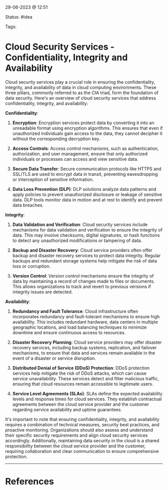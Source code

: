 29-06-2023 @ 12:51

Status: #idea

Tags: 

# Cloud Security Services - Confidentiality, Integrity and Availability

Cloud security services play a crucial role in ensuring the confidentiality, integrity, and availability of data in cloud computing environments. These three pillars, commonly referred to as the CIA triad, form the foundation of data security. Here's an overview of cloud security services that address confidentiality, integrity, and availability:

**Confidentiality**:

1. **Encryption**: Encryption services protect data by converting it into an unreadable format using encryption algorithms. This ensures that even if unauthorized individuals gain access to the data, they cannot decipher it without the corresponding decryption key.
    
2. **Access Controls**: Access control mechanisms, such as authentication, authorization, and user management, ensure that only authorized individuals or processes can access and view sensitive data.
    
3. **Secure Data Transfer**: Secure communication protocols like HTTPS and SSL/TLS are used to encrypt data in transit, preventing eavesdropping or interception of sensitive information.
    
4. **Data Loss Prevention (DLP)**: DLP solutions analyze data patterns and apply policies to prevent unauthorized disclosure or leakage of sensitive data. DLP tools monitor data in motion and at rest to identify and prevent data breaches.
    

**Integrity**:

1. **Data Validation and Verification**: Cloud security services include mechanisms for data validation and verification to ensure the integrity of data. This may involve checksums, digital signatures, or hash functions to detect any unauthorized modifications or tampering of data.
    
2. **Backup and Disaster Recovery**: Cloud service providers often offer backup and disaster recovery services to protect data integrity. Regular backups and redundant storage systems help mitigate the risk of data loss or corruption.
    
3. **Version Control**: Version control mechanisms ensure the integrity of data by maintaining a record of changes made to files or documents. This allows organizations to track and revert to previous versions if integrity issues are detected.
    

**Availability**:

1. **Redundancy and Fault Tolerance**: Cloud infrastructure often incorporates redundancy and fault-tolerant mechanisms to ensure high availability. This includes redundant hardware, data centers in multiple geographic locations, and load balancing techniques to minimize downtime and ensure continuous access to resources.
    
2. **Disaster Recovery Planning**: Cloud service providers may offer disaster recovery services, including backup systems, replication, and failover mechanisms, to ensure that data and services remain available in the event of a disaster or service disruption.
    
3. **Distributed Denial of Service (DDoS) Protection**: DDoS protection services help mitigate the risk of DDoS attacks, which can cause service unavailability. These services detect and filter malicious traffic, ensuring that cloud resources remain accessible to legitimate users.
    
4. **Service Level Agreements (SLAs)**: SLAs define the expected availability levels and response times for cloud services. They establish contractual agreements between the cloud service provider and the customer regarding service availability and uptime guarantees.
    

It's important to note that ensuring confidentiality, integrity, and availability requires a combination of technical measures, security best practices, and proactive monitoring. Organizations should also assess and understand their specific security requirements and align cloud security services accordingly. Additionally, maintaining data security in the cloud is a shared responsibility between the cloud service provider and the customer, requiring collaboration and clear communication to ensure comprehensive protection.

---
# References
